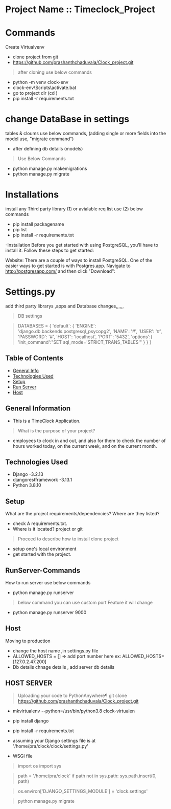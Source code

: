 # Project Name :: Timeclock_Project

# Commands 
Create Virtualvenv
- clone project from git
- https://github.com/prashanthchaduvala/Clock_project.git
> after cloning 
> use below commands
- python -m venv clock-env
- clock-env\Scripts\activate.bat 
- go to project dir (cd )
- pip install -r requirements.txt

# change DataBase in settings
tables & cloums use below commands, (adding single or more fields into the model use, "migrate command")
- after defining db details (models)
> Use Below Commands
- python manage.py makemigrations
- python manage.py migrate

# Installations
install any Third party library (1) or avialable req list use (2) below commands
- pip install packagename
- pip list
- pip install -r requirements.txt

-Installation
Before you get started with using PostgreSQL, you'll have to install it. Follow these steps to get started:

Website:
There are a couple of ways to install PostgreSQL. One of the easier ways to get started is with Postgres.app. Navigate to http://postgresapp.com/ and then click "Download":


# Settings.py
add third party librarys ,apps  and Database changes,,,,,,
>DB settings

> DATABASES = {
        'default': {
            'ENGINE': 'django.db.backends.postgresql_psycopg2',
            'NAME': '#',
            'USER': '#',
            'PASSWORD': '#',
            'HOST': 'localhost',
            'PORT': '5432',
            'options':{
                'init_command':"SET sql_mode='STRICT_TRANS_TABLES'"
            }
        }
    }


## Table of Contents
* [General Info](#general-information)
* [Technologies Used](#technologies-used)
* [Setup](#setup)
* [Run Server](#RunServer-Commands)
* [Host](#Host)


## General Information
- This is a TimeClock Application.
> What is the purpose of your project?
- employees to clock in and out, and also for them to check the number of hours worked today, on the current week, and on the current month. 



## Technologies Used
- Django -3.2.13
- djangorestframework -3.13.1
- Python 3.8.10


## Setup
What are the project requirements/dependencies? Where are they listed?
- check A requirements.txt.
- Where is it located? project or git

>Proceed to describe how to install 
clone project

- setup one's local environment 
- get started with the project.


## RunServer-Commands
How to run server  use below commands
- python manage.py runserver 
> below command you can use custom port 
> Feature it will change
- python manage.py runserver 9000



## Host
Moving to production 

- change the host name ,in settings.py file 
- ALLOWED_HOSTS = [] => add port number here ex: ALLOWED_HOSTS=[127.0.2.47.200]
- Db details chnage details , add server db details

## HOST SERVER
> Uploading your code to PythonAnywhere¶
> git clone https://github.com/prashanthchaduvala/Clock_project.git
- mkvirtualenv --python=/usr/bin/python3.8 clock-virtualen
- pip install django
- pip install -r requirements.txt
- assuming your Django settings file is at '/home/pra/clock/clock/settings.py'

- WSGI file
> import os
> import sys

> path = '/home/pra/clock'
> if path not in sys.path:
    sys.path.insert(0, path)

> os.environ['DJANGO_SETTINGS_MODULE'] = 'clock.settings'

> python manage.py migrate
